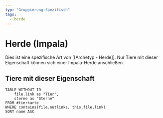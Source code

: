 ```yaml
---
typ: "Gruppierung-Spezifisch"
tags:
  - herde
---  
```

# Herde (Impala)  
Dies ist eine spezifische Art von [[Archetyp - Herde]]. Nur Tiere mit dieser Eigenschaft können sich einer Impala-Herde anschließen.  

## Tiere mit dieser Eigenschaft  
```dataview 
TABLE WITHOUT ID   
	file.link as "Tier",   
	sterne as "Sterne" 
FROM #tierkarte 
WHERE contains(file.outlinks, this.file.link) 
SORT name ASC